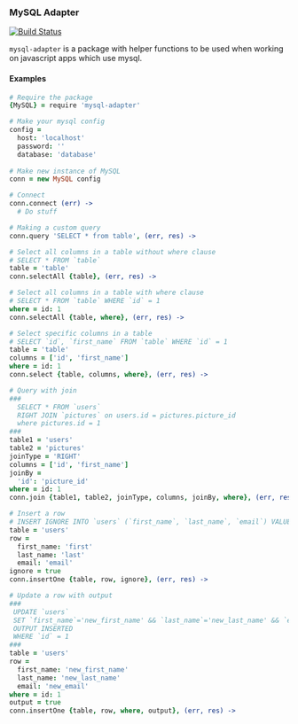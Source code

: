 ### MySQL Adapter
[![Build Status](http://circleci-badges-max.herokuapp.com/img/D-Andreev/mysql-adapter/master?token=2f0a5554d1ae2d9a29112ca8d86bde0abe2a5dc0)](https://circleci.com/gh/D-Andreev/mysql-adapter/tree/master)

`mysql-adapter` is a package with helper functions to be used when working on javascript apps which use mysql.

#### Examples
```coffeescript
# Require the package
{MySQL} = require 'mysql-adapter'

# Make your mysql config
config = 
  host: 'localhost'
  password: ''
  database: 'database'
  
# Make new instance of MySQL
conn = new MySQL config

# Connect
conn.connect (err) ->
  # Do stuff
```

```coffeescript
# Making a custom query
conn.query 'SELECT * from table', (err, res) ->
```

```coffeescript
# Select all columns in a table without where clause
# SELECT * FROM `table`
table = 'table'
conn.selectAll {table}, (err, res) ->

# Select all columns in a table with where clause
# SELECT * FROM `table` WHERE `id` = 1
where = id: 1
conn.selectAll {table, where}, (err, res) ->
```

```coffeescript
# Select specific columns in a table
# SELECT `id`, `first_name` FROM `table` WHERE `id` = 1
table = 'table'
columns = ['id', 'first_name']
where = id: 1
conn.select {table, columns, where}, (err, res) ->
```

```coffeescript
# Query with join
###
  SELECT * FROM `users`
  RIGHT JOIN `pictures` on users.id = pictures.picture_id
  where pictures.id = 1
###
table1 = 'users'
table2 = 'pictures'
joinType = 'RIGHT'
columns = ['id', 'first_name']
joinBy = 
  'id': 'picture_id'
where = id: 1
conn.join {table1, table2, joinType, columns, joinBy, where}, (err, res) ->
```

```coffeescript
# Insert a row
# INSERT IGNORE INTO `users` (`first_name`, `last_name`, `email`) VALUES ('first', 'last', 'email')
table = 'users'
row = 
  first_name: 'first'
  last_name: 'last'
  email: 'email'
ignore = true
conn.insertOne {table, row, ignore}, (err, res) ->
```

```coffeescript
# Update a row with output
###
 UPDATE `users`
 SET `first_name`='new_first_name' && `last_name`='new_last_name' && `email`='new_email'
 OUTPUT INSERTED
 WHERE `id` = 1
###
table = 'users'
row =
  first_name: 'new_first_name'
  last_name: 'new_last_name'
  email: 'new_email'
where = id: 1
output = true
conn.insertOne {table, row, where, output}, (err, res) ->
```
